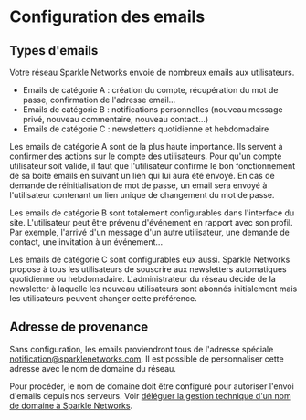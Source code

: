 Configuration des emails
===============================

Types d'emails
--------------------

Votre réseau Sparkle Networks envoie de nombreux emails aux utilisateurs.

- Emails de catégorie A : création du compte, récupération du mot de passe, confirmation de l'adresse email...
- Emails de catégorie B : notifications personnelles (nouveau message privé, nouveau commentaire, nouveau contact...)
- Emails de catégorie C : newsletters quotidienne et hebdomadaire

Les emails de catégorie A sont de la plus haute importance. Ils servent à confirmer des actions sur le compte des utilisateurs. Pour qu'un compte utilisateur soit valide, il faut que l'utilisateur confirme le bon fonctionnement de sa boite emails en suivant un lien qui lui aura été envoyé. En cas de demande de réinitialisation de mot de passe, un email sera envoyé à l'utilisateur contenant un lien unique de changement du mot de passe.

Les emails de catégorie B sont totalement configurables dans l'interface du site. L'utilisateur peut être prévenu d'événement en rapport avec son profil. Par exemple, l'arrivé d'un message d'un autre utilisateur, une demande de contact, une invitation à un événement...

Les emails de catégorie C sont configurables eux aussi. Sparkle Networks propose à tous les utilisateurs de souscrire aux newsletters automatiques quotidienne ou hebdomadaire. L'administrateur du réseau décide de la newsletter à laquelle les nouveau utilisateurs sont abonnés initialement mais les utilisateurs peuvent changer cette préférence.

Adresse de provenance 
--------------------

Sans configuration, les emails proviendront tous de l'adresse spéciale notification@sparklenetworks.com. Il est possible de personnaliser cette adresse avec le nom de domaine du réseau. 

Pour procéder, le nom de domaine doit être configuré pour autoriser l'envoi d'emails depuis nos serveurs. Voir [déléguer la gestion technique d'un nom de domaine à Sparkle Networks](DelegateDomainNameManagement.fr.md).







